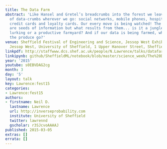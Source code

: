 ```yaml
---
title: The Data Farm
abstract: 'Like Hansel and Gretel’s breadcrumbs into the forest we leave a data trail
  of data-crumbs wherever we go: social networks, mobile phones, hospital visits,
  credit cards and loyalty cards. Our every move is being watched! The data-crumbs
  are seeds of information but what results from them... is it a jungle with dangers
  lurking or a productive farmyard? And if our data is being farmed, where does all
  the produce go?'
venue: Sheffield Festival of Engineering and Science, Jessop West Exhibition Space,
  Jessop West, University of Sheffield, 1 Upper Hanover Street, Sheffield S3 7RA
linkpdf: http://staffwww.dcs.shef.ac.uk/people/N.Lawrence/talks/datafarm_science15.pdf
linkipynb: github/SheffieldML/notebook/blob/master/science_week/The%20Data%20Farm.ipynb
year: '2015'
youtube: s0EBVDAG2cg
month: 3
day: '5'
layout: talk
key: Lawrence:fest15
categories:
- Lawrence:fest15
authors:
- firstname: Neil D.
  lastname: Lawrence
  url: http://inverseprobability.com
  institute: University of Sheffield
  twitter: lawrennd
  gscholar: r3SJcvoAAAAJ
published: 2015-03-05
extras: []
errata: []
---
```

